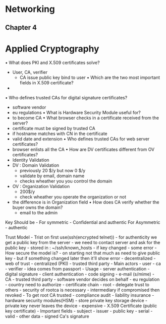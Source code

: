 # Networking
## Chapter 4

# Applied Cryptography
• What does PKI and X.509 certificates solve?
 - User, CA, verifier
   - CA issue public key bind to user
• Which are the two most important fields in X.509 certificate?
 - 
• Who defines trusted CAs for digital signature certificates?
 - software vendor
 - eu regulations
• What is Hardware Security Module useful for?
 - to become CA
• What browser checks in a certificate received from the server?
 - certificate must be signed by trusted CA
 - if hostname matches with CN in the certificate
 - valid date and extension
• Who defines trusted CAs for web server certificates?
 - browser enlists all the CA 
• How are DV certificates different from OV certificates?
 - Identity Validation 
 - DV : Domain Validation
   - previously 20 $/y but now 0 $/y
   - validate by email, domain name
   - checks wheather you you control the domain
 - OV : Organization Validation
   - 200$/y 
   - check wheather you operate the organization or not
 - the difference is in Organization field
• How does CA verify whether the buyer owns the domain?
    - email to the admin

Key Should be - 
    For symmetric  - Confidential and authentic
    For Asymmetric - authentic

Trust Model
    - Trist on first use(ssh(encrypted telnet))
      - for authenticity we get a public key from the server
      - we need to contact server and ask for the public key
      - stored in : ~/ssh/known_hosts
      - if key changed
        - some error
      - How secure the model is?
        - on starting not that much as need to give public key
        - but if something changed later then it'll show error
    - decentralized
      - web of trust
    - centralized (PKI)
      - trusted third party
      - Main actors
        - user
        - ca
        - verifier
      - idea comes from passport
      - Usage
        - server authentication
        - digital signature
        - client authentication
        - code signing
        - e-mail (s/mime)
      - CA
        - trusted third party
        - software vendor decides on behalf
        - eu regulation
          - country need to authorize
        - certificate chain
          - root
          - delegate trust to others
        - security of rootca is necessary
          - intermediary if compromised then revoked
        - To get root CA trusted
          - compliance audit
          - liability insurance
          - hardware security modules(HSM)
            - store private key storage device
            - private key never leaves the device
            - expensive
        - X.509 Certificate (public key certificate)
          - Important fields
            - subject
            - issuer
            - public key 
            - serial
            - valid
            - other data
            - signed Ca's signature 